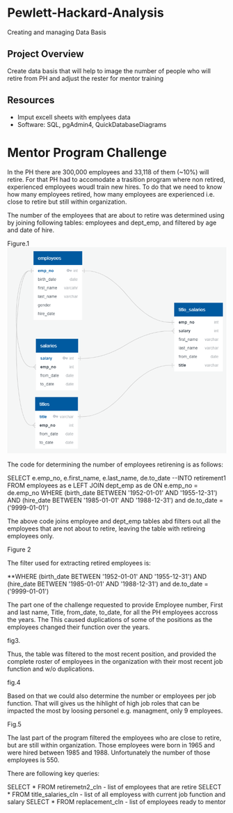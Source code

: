 # Pewlett-Hackard-Analysis
Creating and managing Data Basis

## Project Overview
Create data basis that will help to image the number of people who will retire from PH and adjust the rester for mentor training

## Resources
-	Imput excell sheets with emplyees data
-	Software: SQL, pgAdmin4, QuickDatabaseDiagrams


# Mentor Program Challenge

In the PH there are 300,000 employees and 33,118 of them (~10%) will retire. For that PH had to accomodate a trasition program where non retired, experienced employees woudl train new hires. To do that we need to know how many employees retired, how many employees are experienced i.e. close to retire but still within organization. 

The number of the employees that are about to retire was determined using by joining following tables: employees and dept_emp, and filtered by age and date of hire.

Figure.1
![](/Figures/ERD%20Table%201.PNG)


The code for determining the number of employees retirening is as follows: 

SELECT e.emp_no, e.first_name, e.last_name, de.to_date
--INTO retirement1
FROM employees as e
LEFT JOIN dept_emp as de
ON e.emp_no = de.emp_no
WHERE (birth_date BETWEEN '1952-01-01' AND '1955-12-31')
AND (hire_date BETWEEN '1985-01-01' AND '1988-12-31') and de.to_date = ('9999-01-01')

The above code joins employee and dept_emp tables abd filters out all the employees that are not about to retire, leaving the table with retireing employees only. 

Figure 2

The filter used for extracting retired employees is:

**WHERE (birth_date BETWEEN '1952-01-01' AND '1955-12-31')
AND (hire_date BETWEEN '1985-01-01' AND '1988-12-31') and de.to_date = ('9999-01-01')

The part one of the challenge requested to provide Employee number, First and last name, Title, from_date, to_date, for all the PH employees accross the years. The  This caused duplications of some of the positions as the employees changed their function over the years.

fig3.

Thus, the table was filtered to the most recent position, and provided the complete roster of employees in the organization with their most recent job function and w/o duplications.

fig.4

Based on that we could also determine the number or employees per job function. That will gives us the hihlight of high job roles that can be impacted the most by loosing personel e.g. managment, only 9 employees.

Fig.5

The last part of the program filtered the employees who are close to retire, but are still within organization. Those employees were born in 1965 and were hired between 1985 and 1988. Unfortunately the number of those employees is 550.

There are following key queries: 

SELECT * FROM retiremetn2_cln - list of employees that are retire
SELECT * FROM title_salaries_cln - list of all employess with current job function and salary
SELECT * FROM replacement_cln - list of employees ready to mentor


